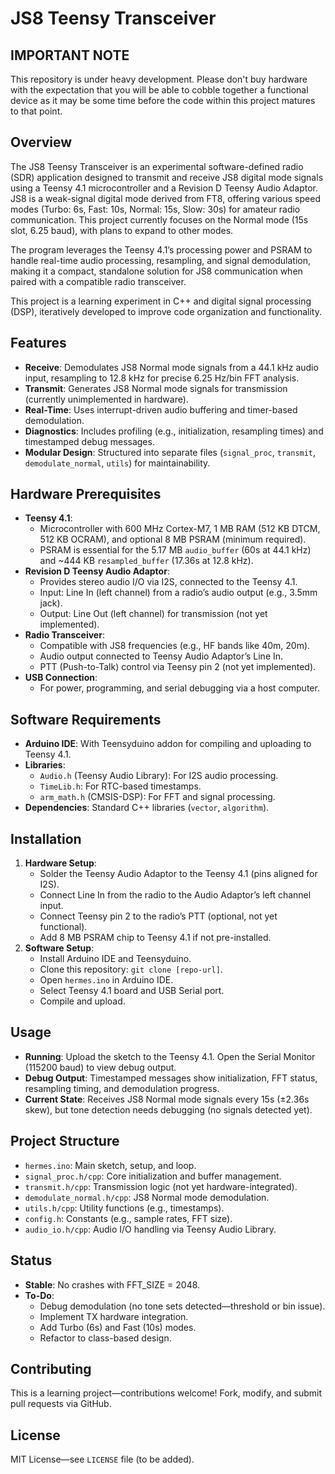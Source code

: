# JS8 Teensy Transceiver

## IMPORTANT NOTE
This repository is under heavy development.  Please don't buy hardware with the expectation that you will be able to cobble together a functional device as it may be some time before the code within this project matures to that point.

## Overview
The JS8 Teensy Transceiver is an experimental software-defined radio (SDR) application designed to transmit and receive JS8 digital mode signals using a Teensy 4.1 microcontroller and a Revision D Teensy Audio Adaptor. JS8 is a weak-signal digital mode derived from FT8, offering various speed modes (Turbo: 6s, Fast: 10s, Normal: 15s, Slow: 30s) for amateur radio communication. This project currently focuses on the Normal mode (15s slot, 6.25 baud), with plans to expand to other modes.

The program leverages the Teensy 4.1’s processing power and PSRAM to handle real-time audio processing, resampling, and signal demodulation, making it a compact, standalone solution for JS8 communication when paired with a compatible radio transceiver.

This project is a learning experiment in C++ and digital signal processing (DSP), iteratively developed to improve code organization and functionality.

## Features
- **Receive**: Demodulates JS8 Normal mode signals from a 44.1 kHz audio input, resampling to 12.8 kHz for precise 6.25 Hz/bin FFT analysis.
- **Transmit**: Generates JS8 Normal mode signals for transmission (currently unimplemented in hardware).
- **Real-Time**: Uses interrupt-driven audio buffering and timer-based demodulation.
- **Diagnostics**: Includes profiling (e.g., initialization, resampling times) and timestamped debug messages.
- **Modular Design**: Structured into separate files (`signal_proc`, `transmit`, `demodulate_normal`, `utils`) for maintainability.

## Hardware Prerequisites
- **Teensy 4.1**: 
  - Microcontroller with 600 MHz Cortex-M7, 1 MB RAM (512 KB DTCM, 512 KB OCRAM), and optional 8 MB PSRAM (minimum required).
  - PSRAM is essential for the 5.17 MB `audio_buffer` (60s at 44.1 kHz) and ~444 KB `resampled_buffer` (17.36s at 12.8 kHz).
- **Revision D Teensy Audio Adaptor**:
  - Provides stereo audio I/O via I2S, connected to the Teensy 4.1.
  - Input: Line In (left channel) from a radio’s audio output (e.g., 3.5mm jack).
  - Output: Line Out (left channel) for transmission (not yet implemented).
- **Radio Transceiver**:
  - Compatible with JS8 frequencies (e.g., HF bands like 40m, 20m).
  - Audio output connected to Teensy Audio Adaptor’s Line In.
  - PTT (Push-to-Talk) control via Teensy pin 2 (not yet implemented).
- **USB Connection**:
  - For power, programming, and serial debugging via a host computer.

## Software Requirements
- **Arduino IDE**: With Teensyduino addon for compiling and uploading to Teensy 4.1.
- **Libraries**:
  - `Audio.h` (Teensy Audio Library): For I2S audio processing.
  - `TimeLib.h`: For RTC-based timestamps.
  - `arm_math.h` (CMSIS-DSP): For FFT and signal processing.
- **Dependencies**: Standard C++ libraries (`vector`, `algorithm`).

## Installation
1. **Hardware Setup**:
   - Solder the Teensy Audio Adaptor to the Teensy 4.1 (pins aligned for I2S).
   - Connect Line In from the radio to the Audio Adaptor’s left channel input.
   - Connect Teensy pin 2 to the radio’s PTT (optional, not yet functional).
   - Add 8 MB PSRAM chip to Teensy 4.1 if not pre-installed.
2. **Software Setup**:
   - Install Arduino IDE and Teensyduino.
   - Clone this repository: `git clone [repo-url]`.
   - Open `hermes.ino` in Arduino IDE.
   - Select Teensy 4.1 board and USB Serial port.
   - Compile and upload.

## Usage
- **Running**: Upload the sketch to the Teensy 4.1. Open the Serial Monitor (115200 baud) to view debug output.
- **Debug Output**: Timestamped messages show initialization, FFT status, resampling timing, and demodulation progress.
- **Current State**: Receives JS8 Normal mode signals every 15s (±2.36s skew), but tone detection needs debugging (no signals detected yet).

## Project Structure
- `hermes.ino`: Main sketch, setup, and loop.
- `signal_proc.h/cpp`: Core initialization and buffer management.
- `transmit.h/cpp`: Transmission logic (not yet hardware-integrated).
- `demodulate_normal.h/cpp`: JS8 Normal mode demodulation.
- `utils.h/cpp`: Utility functions (e.g., timestamps).
- `config.h`: Constants (e.g., sample rates, FFT size).
- `audio_io.h/cpp`: Audio I/O handling via Teensy Audio Library.

## Status
- **Stable**: No crashes with FFT_SIZE = 2048.
- **To-Do**:
  - Debug demodulation (no tone sets detected—threshold or bin issue).
  - Implement TX hardware integration.
  - Add Turbo (6s) and Fast (10s) modes.
  - Refactor to class-based design.

## Contributing
This is a learning project—contributions welcome! Fork, modify, and submit pull requests via GitHub.

## License
MIT License—see `LICENSE` file (to be added).
